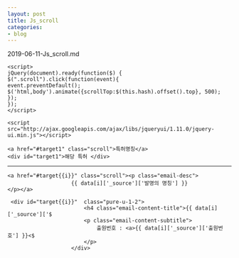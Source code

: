 ```yaml
---
layout: post
title: Js_scroll
categories:
- blog
---
```

2019-06-11-Js_scroll.md


    <script>
    jQuery(document).ready(function($) {
    $(".scroll").click(function(event){            
    event.preventDefault();
    $('html,body').animate({scrollTop:$(this.hash).offset().top}, 500);
    });
    });
    </script>

    <script src="http://ajax.googleapis.com/ajax/libs/jqueryui/1.11.0/jquery-ui.min.js"></script>

    <a href="#target1" class="scroll">특허명칭</a>
    <div id="target1">해당 특허 </div>

- - -
    
    <a href="#target{{i}}" class="scroll"><p class="email-desc">
                        {{ data[i]['_source']['발명의 명칭'] }}
    </p></a>

     <div id="target{{i}}"  class="pure-u-1-2">
                            <h4 class="email-content-title">{{ data[i]['_source']['$
                            <p class="email-content-subtitle">
                                출원번호 : <a>{{ data[i]['_source']['출원번호'] }}<$
                            </p>
                        </div>
